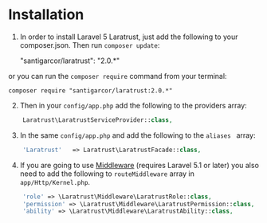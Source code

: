 # Installation
1) In order to install Laravel 5 Laratrust, just add the following to your composer.json. Then run `composer update`:

    "santigarcor/laratrust": "2.0.*"

or you can run the `composer require` command from your terminal:

    composer require "santigarcor/laratrust:2.0.*"

2) Then in your `config/app.php` add the following to the providers array:
```php
    Laratrust\LaratrustServiceProvider::class,
```
3) In the same `config/app.php` and add the following to the `aliases ` array:
```php
    'Laratrust'   => Laratrust\LaratrustFacade::class,
```

4) If you are going to use [Middleware](middleware.md) (requires Laravel 5.1 or later) you also need to add the following to `routeMiddleware` array in `app/Http/Kernel.php`.
```php
    'role' => \Laratrust\Middleware\LaratrustRole::class,
    'permission' => \Laratrust\Middleware\LaratrustPermission::class,
    'ability' => \Laratrust\Middleware\LaratrustAbility::class,
```
